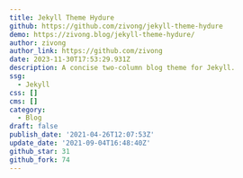 ```yaml
---
title: Jekyll Theme Hydure
github: https://github.com/zivong/jekyll-theme-hydure
demo: https://zivong.blog/jekyll-theme-hydure/
author: zivong
author_link: https://github.com/zivong
date: 2023-11-30T17:53:29.931Z
description: A concise two-column blog theme for Jekyll.
ssg:
  - Jekyll
css: []
cms: []
category:
  - Blog
draft: false
publish_date: '2021-04-26T12:07:53Z'
update_date: '2021-09-04T16:48:40Z'
github_star: 31
github_fork: 74
---
```

